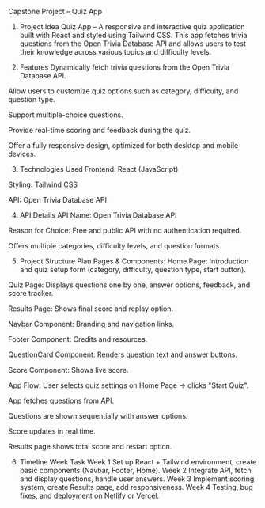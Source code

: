 Capstone Project – Quiz App
1. Project Idea
Quiz App – A responsive and interactive quiz application built with React and styled using Tailwind CSS. This app fetches trivia questions from the Open Trivia Database API and allows users to test their knowledge across various topics and difficulty levels. 

2. Features
Dynamically fetch trivia questions from the Open Trivia Database API.


Allow users to customize quiz options such as category, difficulty, and question type.


Support multiple-choice questions.


Provide real-time scoring and feedback during the quiz.


Offer a fully responsive design, optimized for both desktop and mobile devices.



3. Technologies Used
Frontend: React (JavaScript)


Styling: Tailwind CSS


API: Open Trivia Database API



4. API Details
API Name: Open Trivia Database API

Reason for Choice:
Free and public API with no authentication required.


Offers multiple categories, difficulty levels, and question formats.



5. Project Structure Plan
Pages & Components:
Home Page: Introduction and quiz setup form (category, difficulty, question type, start button).


Quiz Page: Displays questions one by one, answer options, feedback, and score tracker.


Results Page: Shows final score and replay option.


Navbar Component: Branding and navigation links.


Footer Component: Credits and resources.


QuestionCard Component: Renders question text and answer buttons.


Score Component: Shows live score.


App Flow:
User selects quiz settings on Home Page → clicks "Start Quiz".


App fetches questions from API.


Questions are shown sequentially with answer options.


Score updates in real time.


Results page shows total score and restart option.



6. Timeline
Week
Task
Week 1
Set up React + Tailwind environment, create basic components (Navbar, Footer, Home).
Week 2
Integrate API, fetch and display questions, handle user answers.
Week 3
Implement scoring system, create Results page, add responsiveness.
Week 4
Testing, bug fixes, and deployment on Netlify or Vercel.


